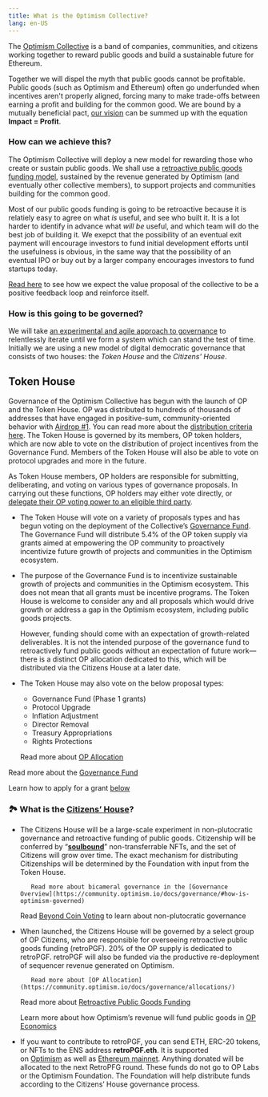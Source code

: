 ```yaml
---
title: What is the Optimism Collective?
lang: en-US
---
```


The [Optimism Collective](https://app.optimism.io/announcement) is a band of companies, communities, and citizens working together to reward public goods and build a sustainable future for Ethereum.
    
Together we will dispel the myth that public goods cannot be profitable. 
Public goods (such as Optimism and Ethereum) often go underfunded when incentives aren't properly aligned, forcing many to make trade-offs between earning a profit and building for the common good.
We are bound by a mutually beneficial pact, [our vision](https://www.optimism.io/vision) can be summed up with the equation **Impact = Profit**.
    
### How can we achieve this?

The Optimism Collective will deploy a new model for rewarding those who create or sustain public goods. 
We shall use a [retroactive public goods funding model](https://medium.com/ethereum-optimism/retroactive-public-goods-funding-33c9b7d00f0c), sustained by the revenue generated by Optimism (and eventually other collective members), to support projects and communities building for the common good. 

Most of our public goods funding is going to be retroactive because it is relatiely easy to agree on what *is* useful, and see who built it.
It is a lot harder to identify in advance what *will be* useful, and which team will do the best job of building it.
We exepct that the possibility of an eventual exit payment will encourage investors to fund initial development efforts until the usefulness is obvious, in the same way that the possibility of an eventual IPO or buy out by a larger company encourages investors to fund startups today.

[Read here](https://community.optimism.io/docs/governance/economics/#value-from-public-goods-drives-demand-for-blockspace) to see how we expect the value proposal of the collective to be a positive feedback loop and reinforce itself.


### How is this going to be governed?

We will take [an experimental and agile approach to governance](https://optimism.mirror.xyz/r888e4B5iiNQi-3_mO26ixgv-plQ099XWgqEOv9iWKA) to relentlessly iterate until we form a system which can stand the test of time.
Initially we are using a new model of digital democratic governance that consists of two houses: the *Token House* and the *Citizens' House*. 
    

## Token House

Governance of the Optimism Collective has begun with the launch of OP and the Token House. 
OP was distributed to hundreds of thousands of addresses that have engaged in positive-sum, community-oriented behavior with [Airdrop #1](https://community.optimism.io/docs/governance/airdrop-1/). 
You can read more about the [distribution criteria here](https://community.optimism.io/docs/governance/airdrop-1/#). 
The Token House is governed by its members, OP token holders, which are now able to vote on the distribution of project incentives from the Governance Fund. 
Members of the Token House will also be able to vote on protocol upgrades and more in the future.

As Token House members, OP holders are responsible for submitting, deliberating, and voting on various types of governance proposals. 
In carrying out these functions, OP holders may either vote directly, or [delegate their OP voting power to an eligible third party](delegate.md).


- The Token House will vote on a variety of proposals types and has begun voting on the deployment of the Collective’s [Governance Fund](https://community.optimism.io/docs/governance/gov-fund/). The Governance Fund will distribute 5.4% of the OP token supply via grants aimed at empowering the OP community to proactively incentivize future growth of projects and communities in the Optimism ecosystem.
- The purpose of the Governance Fund is to incentivize sustainable growth of projects and communities in the Optimism ecosystem. This does not mean that all grants must be incentive programs. The Token House is welcome to consider any and all proposals which would drive growth or address a gap in the Optimism ecosystem, including public goods projects.
    
    However, funding should come with an expectation of growth-related deliverables. It is not the intended purpose of the governance fund to retroactively fund public goods without an expectation of future work—there is a distinct OP allocation dedicated to this, which will be distributed via the Citizens House at a later date.  
    
- The Token House may also vote on the below proposal types:
    - Governance Fund (Phase 1 grants)
    - Protocol Upgrade
    - Inflation Adjustment
    - Director Removal
    - Treasury Appropriations
    - Rights Protections

     Read more about [OP Allocation](https://community.optimism.io/docs/governance/allocations/)

Read more about the [Governance Fund](https://community.optimism.io/docs/governance/gov-fund/) 

Learn how to apply for a grant [below](https://www.notion.so/Intro-to-Optimism-Governance-a199e50277c64e75b7d1f1bc93e3e4a2)   

### 🏞️ What is the [Citizens’ House](https://community.optimism.io/docs/governance/#how-is-optimism-governed)?

- The Citizens House will be a large-scale experiment in non-plutocratic governance and retroactive funding of public goods. Citizenship will be conferred by “**[soulbound](https://vitalik.ca/general/2022/01/26/soulbound.html)**” non-transferrable NFTs, and the set of Citizens will grow over time. The exact mechanism for distributing Citizenships will be determined by the Foundation with input from the Token House.
    
         Read more about bicameral governance in the [Governance Overview](https://community.optimism.io/docs/governance/#how-is-optimism-governed)
    
    Read [Beyond Coin Voting](https://vitalik.ca/general/2021/08/16/voting3.html) to learn about non-plutocratic governance  
    
- When launched, the Citizens House will be governed by a select group of OP Citizens, who are responsible for overseeing retroactive public goods funding (retroPGF). 20% of the OP supply is dedicated to retroPGF. retroPGF will also be funded via the productive re-deployment of sequencer revenue generated on Optimism.
    
         Read more about [OP Allocation](https://community.optimism.io/docs/governance/allocations/) 
    
    Read more about [Retroactive Public Goods Funding](https://medium.com/ethereum-optimism/retroactive-public-goods-funding-33c9b7d00f0c) 
    
    Learn more about how Optimism’s revenue will fund public goods in [OP Economics](https://community.optimism.io/docs/governance/economics/#value-from-public-goods-drives-demand-for-blockspace)
    
- If you want to contribute to retroPGF, you can send ETH, ERC-20 tokens, or NFTs to the ENS address **retroPGF.eth**. It is supported on [Optimism](https://optimistic.etherscan.io/address/0x15dda60616ffca20371ed1659dbb78e888f65556) as well as [Ethereum mainnet](https://etherscan.io/address/0x15dda60616ffca20371ed1659dbb78e888f65556). Anything donated will be allocated to the next RetroPFG round. These funds do not go to OP Labs or the Optimism Foundation. The Foundation will help distribute funds according to the Citizens’ House governance process.



<!--

The Optimism Collective is a large-scale experiment in decentralized governance. 
Our [Vision](https://optimism.io/vision) is to sustainably fund public goods that improve upon the well-being of the Collective and beyond.

The form and function of this governance is intentionally open-ended, and will evolve with community participation, growth, and learning. 

Certain governance rights are granted via OP, an ERC20 token. 
The Optimism Foundation will work alongside the Collective to shape how the rules of governance evolve over time.

Today we plant a seed. 
Together we cultivate its growth towards a healthy and resilient commons. 

## How is Optimism governed?

Optimism is governed by a collaboration between the **Optimism Foundation** and the members of the **Optimism Collective**. 

The core governing structure of the Optimism Collective is established as two co-equal chambers: the **Token House** and the **Citizens’ House**. 
These two houses are tasked with balancing short-term incentives with long-term vision in the pursuit of the [Optimistic Vision](https://optimism.io/vision).

![Venn diagram](../../assets/docs/governance/readme/houses.jpeg)

The upcoming Airdrop #1 establishes the **Token House** by distributing OP to thousands of addresses that have engaged in positive-sum, community-oriented behavior. 
Token holders will be able to vote on the distribution of project incentives as a part of a Governance Fund, protocol upgrades, and more.

Next, the Collective will establish a **Citizens’ House** to facilitate and govern a process to distribute retroactive public goods funding. 
Citizenship will be conferred by “[soulbound](https://vitalik.ca/general/2022/01/26/soulbound.html)” non-transferrable NFTs, and the set of citizens will grow over time. 
The mechanism for distributing Citizenships will be determined by the Foundation with input from the Token House. 

What is described here is an initial experiment. 
The specifics of this system will evolve as the Collective grows.

For more information on governance, see the [Working Constitution](https://gov.optimism.io/t/the-optimism-constitution/55/1).

## How is OP distributed?

**19% of initial OP token supply is reserved for user airdrops**. 
5% of initial supply will be distributed in Airdrop #1, and 14% will be distributed in future drops. 
We’re just getting started!

**25% of initial OP token supply is allocated for Proactive Project Funding**. 
This will be distributed via community governance, KPI-driven incentives, grants programs, and other mechanisms. 

**20% of initial OP token supply plus inflation is allocated for Retroactive Public Goods Funding.** 
The mechanics of this distribution will be an area of ongoing experimentation. 

**19% of initial OP token supply is allocated to core contributors.**

**17% of initial OP token supply is allocated to OP sugar xaddies** (aka investors).

For a full breakdown of OP distribution, see the [Allocations Overview](allocations.md).

## How does public goods funding fit in?

Today, the Optimism network generates millions in revenue from the small fees users pay to submit transactions. 
In the future, this income will be supplemented by auctioning off blockspace to non-malicious sequencers.

Instead of all that value being captured by private actors, Optimism treats it as a source of funding for public goods that support the ecosystem.

This provides **ongoing** funding for public goods beyond the portion of initial token supply allocated as such. 

These funds will initially be distributed in keeping with Optimism’s previous rounds of [Retroactive Public Goods Funding](https://medium.com/ethereum-optimism/retroactive-public-goods-funding-33c9b7d00f0c).
The Citizens’ House (described above) will be responsible for determining the allocation of these funds.

For details on the dynamics of OP and RetroPGF, see the [Economics Overview](economics.md).

## How do I get involved?

To check your eligibility for Airdrop #1 and claim your tokens visit [the airdrop app](https://app.optimism.io/airdrop/check).

Remember, this is the first drop of many. 
To improve your odds for future drops, get involved:

- If you want to build on Optimism, visit our [developer documentation](https://community.optimism.io/) or jump in to [Discord](https://discord-gateway.optimism.io).
- If your talents are non-technical, jump in to [Discord](https://discord-gateway.optimism.io) to find other builders, apply to be a Support NERD, or just make some memes 🍉.
- [Discuss governance proposals and help create the best possible Optimism Collective](https://gov.optimism.io/).
- [Bridge your assets to Optimism](https://app.optimism.io/bridge) and [explore projects on OP](https://www.optimism.io/apps/all).

As always: stay safe and stay Optimistic.
-->
